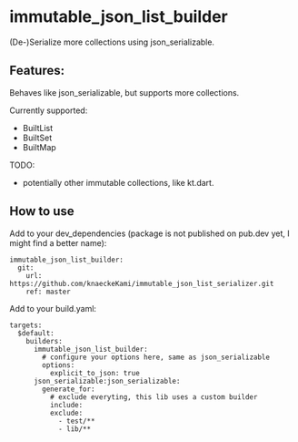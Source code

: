 # immutable_json_list_builder

(De-)Serialize more collections using json_serializable.

## Features:

Behaves like json_serializable, but supports more collections.

Currently supported:

- BuiltList
- BuiltSet
- BuiltMap

TODO:

- potentially other immutable collections, like kt.dart.

## How to use

Add to your dev_dependencies (package is not published on pub.dev yet, I might find a better name):

    immutable_json_list_builder:
      git:
        url: https://github.com/knaeckeKami/immutable_json_list_serializer.git
        ref: master

Add to your build.yaml:

    targets:
      $default:
        builders:
          immutable_json_list_builder:
            # configure your options here, same as json_serializable
            options:
              explicit_to_json: true
          json_serializable:json_serializable:
            generate_for:
              # exclude everyting, this lib uses a custom builder 
              include:
              exclude:
                - test/**
                - lib/**

